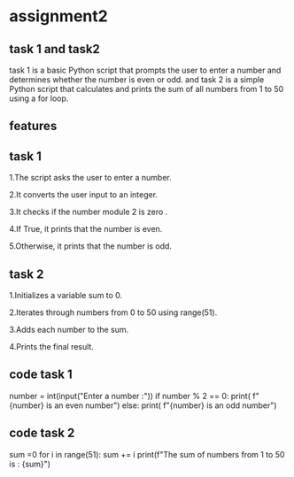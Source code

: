 # assignment2
## task 1 and task2
task 1 is a basic Python script that prompts the user to enter a number and determines whether the number is even or odd. and task 2 is  a simple Python script that calculates and prints the sum of all numbers from 1 to 50 using a for loop.
## features
## task 1
1.The script asks the user to enter a number.

2.It converts the user input to an integer.

3.It checks if the number module 2 is zero .

4.If True, it prints that the number is even.

5.Otherwise, it prints that the number is odd.
## task 2
1.Initializes a variable sum to 0.

2.Iterates through numbers from 0 to 50 using range(51).

3.Adds each number to the sum.

4.Prints the final result.
## code task 1
number = int(input("Enter a number :"))
if number % 2 == 0:
    print( f"{number} is an even number")
else:
    print( f"{number} is an odd number")
## code task 2
sum =0
for i in range(51):
    sum += i
print(f"The sum of numbers from 1 to 50 is : {sum}")
